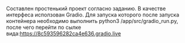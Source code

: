 Составлен простенький проект согласно заданию. 
В качестве интерфеса исползован Gradio. 
Для запуска которого после запуска контейнера необходимо выполнить python3 /app/src/gradio_run.py,
после чего перейти по сылке вида:https://8c593596282ca4e636.gradio.live
